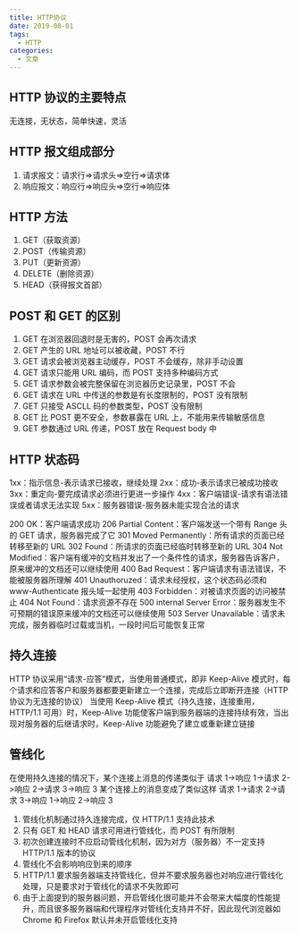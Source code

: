 ```yaml
---
title: HTTP协议
date: 2019-08-01
tags:
  - HTTP
categories:
  - 文章
---
```


## HTTP 协议的主要特点

无连接，无状态，简单快速，灵活

## HTTP 报文组成部分

1. 请求报文：请求行=>请求头=>空行=>请求体
2. 响应报文：响应行=>响应头=>空行=>响应体

## HTTP 方法

1. GET（获取资源）
2. POST（传输资源）
3. PUT（更新资源）
4. DELETE（删除资源）
5. HEAD（获得报文首部）

## POST 和 GET 的区别

1. GET 在浏览器回退时是无害的，POST 会再次请求
2. GET 产生的 URL 地址可以被收藏，POST 不行
3. GET 请求会被浏览器主动缓存，POST 不会缓存，除非手动设置
4. GET 请求只能用 URL 编码，而 POST 支持多种编码方式
5. GET 请求参数会被完整保留在浏览器历史记录里，POST 不会
6. GET 请求在 URL 中传送的参数是有长度限制的，POST 没有限制
7. GET 只接受 ASCLL 码的参数类型，POST 没有限制
8. GET 比 POST 更不安全，参数暴露在 URL 上，不能用来传输敏感信息
9. GET 参数通过 URL 传递，POST 放在 Request body 中

## HTTP 状态码

1xx：指示信息-表示请求已接收，继续处理
2xx：成功-表示请求已被成功接收
3xx：重定向-要完成请求必须进行更进一步操作
4xx：客户端错误-请求有语法错误或者请求无法实现
5xx：服务器错误-服务器未能实现合法的请求

200 OK：客户端请求成功
206 Partial Content：客户端发送一个带有 Range 头的 GET 请求，服务器完成了它
301 Moved Permanently：所有请求的页面已经转移至新的 URL
302 Found：所请求的页面已经临时转移至新的 URL
304 Not Modified：客户端有缓冲的文档并发出了一个条件性的请求，服务器告诉客户，原来缓冲的文档还可以继续使用
400 Bad Request：客户端请求有语法错误，不能被服务器所理解
401 Unauthoruzed：请求未经授权，这个状态码必须和 www-Authenticate 报头域一起使用
403 Forbidden：对被请求页面的访问被禁止
404 Not Found：请求资源不存在
500 internal Server Error：服务器发生不可预期的错误原来缓冲的文档还可以继续使用
503 Server Unavailable：请求未完成，服务器临时过载或当机，一段时间后可能恢复正常

## 持久连接

HTTP 协议采用“请求-应答”模式，当使用普通模式，即非 Keep-Alive 模式时，每个请求和应答客户和服务器都要更新建立一个连接，完成后立即断开连接（HTTP 协议为无连接的协议）
当使用 Keep-Alive 模式（持久连接，连接重用，HTTP/1.1 可用）时，Keep-Alive 功能使客户端到服务器端的连接持续有效，当出现对服务器的后继请求时，Keep-Alive 功能避免了建立或重新建立链接

## 管线化

在使用持久连接的情况下，某个连接上消息的传递类似于
请求 1->响应 1->请求 2->响应 2->请求 3->响应 3
某个连接上的消息变成了类似这样
请求 1->请求 2->请求 3->响应 1->响应 2->响应 3

1. 管线化机制通过持久连接完成，仅 HTTP/1.1 支持此技术
2. 只有 GET 和 HEAD 请求可用进行管线化，而 POST 有所限制
3. 初次创建连接时不应启动管线化机制，因为对方（服务器）不一定支持 HTTP/1.1 版本的协议
4. 管线化不会影响响应到来的顺序
5. HTTP/1.1 要求服务器端支持管线化，但并不要求服务器也对响应进行管线化处理，只是要求对于管线化的请求不失败即可
6. 由于上面提到的服务器问题，开启管线化很可能并不会带来大幅度的性能提升，而且很多服务器端和代理程序对管线化支持并不好，因此现代浏览器如 Chrome 和 Firefox 默认并未开启管线化支持
